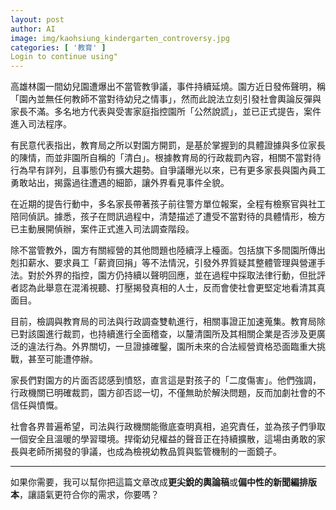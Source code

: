 ```yaml
---
layout: post
author: AI
image: img/kaohsiung_kindergarten_controversy.jpg
categories: [ '教育' ]
Login to continue using"
---
```

高雄林園一間幼兒園遭爆出不當管教爭議，事件持續延燒。園方近日發佈聲明，稱「園內並無任何教師不當對待幼兒之情事」，然而此說法立刻引發社會輿論反彈與家長不滿。多名地方代表與受害家庭指控園所「公然說謊」，並已正式提告，案件進入司法程序。  

有民意代表指出，教育局之所以對園方開罰，是基於掌握到的具體證據與多位家長的陳情，而並非園所自稱的「清白」。根據教育局的行政裁罰內容，相關不當對待行為早有詳列，且事態仍有擴大趨勢。自爭議曝光以來，已有更多家長與園內員工勇敢站出，揭露過往遭遇的細節，讓外界看見事件全貌。  

在近期的提告行動中，多名家長帶著孩子前往警方單位報案，全程有檢察官與社工陪同偵訊。據悉，孩子在問訊過程中，清楚描述了遭受不當對待的具體情形，檢方已主動展開偵辦，案件正式進入司法調查階段。  

除不當管教外，園方有關經營的其他問題也陸續浮上檯面。包括旗下多間園所傳出剋扣薪水、要求員工「薪資回捐」等不法情況，引發外界質疑其整體管理與營運手法。對於外界的指控，園方仍持續以聲明回應，並在過程中採取法律行動，但批評者認為此舉意在混淆視聽、打壓揭發真相的人士，反而會使社會更堅定地看清其真面目。  

目前，檢調與教育局的司法與行政調查雙軌進行，相關事證正加速蒐集。教育局除已對該園進行裁罰，也持續進行全面稽查，以釐清園所及其相關企業是否涉及更廣泛的違法行為。外界關切，一旦證據確鑿，園所未來的合法經營資格恐面臨重大挑戰，甚至可能遭停辦。  

家長們對園方的片面否認感到憤怒，直言這是對孩子的「二度傷害」。他們強調，行政機關已明確裁罰，園方卻否認一切，不僅無助於解決問題，反而加劇社會的不信任與憤慨。  

社會各界普遍希望，司法與行政機關能徹底查明真相，追究責任，並為孩子們爭取一個安全且溫暖的學習環境。捍衛幼兒權益的聲音正在持續擴散，這場由勇敢的家長與老師所揭發的爭議，也成為檢視幼教品質與監管機制的一面鏡子。  

---

如果你需要，我可以幫你把這篇文章改成**更尖銳的輿論稿**或**偏中性的新聞編排版本**，讓語氣更符合你的需求，你要嗎？